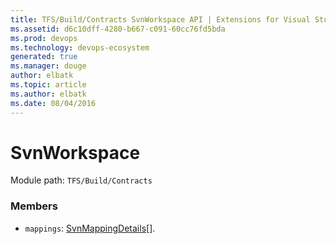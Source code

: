 ```yaml
---
title: TFS/Build/Contracts SvnWorkspace API | Extensions for Visual Studio Team Services
ms.assetid: d6c10dff-4280-b667-c091-60cc76fd5bda
ms.prod: devops
ms.technology: devops-ecosystem
generated: true
ms.manager: douge
author: elbatk
ms.topic: article
ms.author: elbatk
ms.date: 08/04/2016
---
```


# SvnWorkspace

Module path: `TFS/Build/Contracts`


### Members

* `mappings`: [SvnMappingDetails](./SvnMappingDetails.md)[]. 

